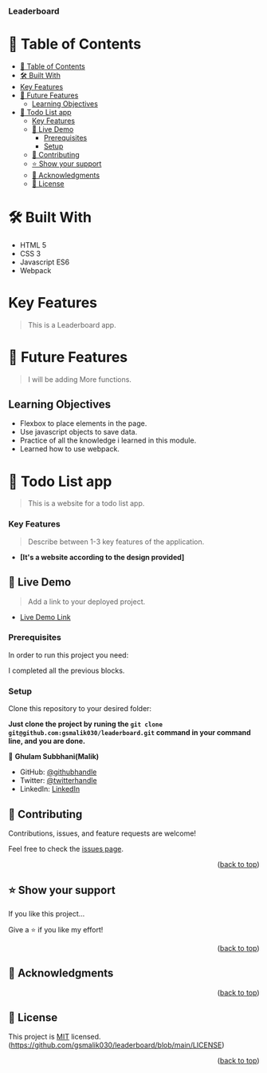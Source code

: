 
  <h3><b>
Leaderboard</b></h3>

</div>

# 📗 Table of Contents

- [📗 Table of Contents](#-table-of-contents)
- [🛠 Built With](#-built-with)
- [Key Features](#key-features)
- [🔭 Future Features](#-future-features)
  - [Learning Objectives](#learning-objectives)
- [📖 Todo List app](#-todo-list-app)
    - [Key Features ](#key-features-)
  - [🚀 Live Demo ](#-live-demo-)
    - [Prerequisites](#prerequisites)
    - [Setup](#setup)
  - [🤝 Contributing ](#-contributing-)
  - [⭐️ Show your support ](#️-show-your-support-)
  - [🙏 Acknowledgments ](#-acknowledgments-)
  - [📝 License ](#-license-)

# 🛠 Built With

- HTML 5
- CSS 3
- Javascript ES6
- Webpack

# Key Features

> This is a Leaderboard app.

# 🔭 Future Features

> I will be adding More functions.

## Learning Objectives

- Flexbox to place elements in the page.
- Use javascript objects to save data.
- Practice of all the knowledge i learned in this module.
- Learned how to use webpack.

# 📖 Todo List app 

<a name="about-project"></a>

> This is a website for a todo list app.

<!-- Features -->

### Key Features <a name="key-features"></a>

> Describe between 1-3 key features of the application.

- **[It's a website according to the design provided]**


<!-- LIVE DEMO -->

## 🚀 Live Demo <a name="live-demo"></a>

> Add a link to your deployed project.

- [Live Demo Link](#)

### Prerequisites

In order to run this project you need:

I completed all the previous blocks.

### Setup

Clone this repository to your desired folder:

**Just clone the project by runing the `git clone git@github.com:gsmalik030/leaderboard.git` command in your command line, and you are done.**

<!-- AUTHORS -->

👤 **Ghulam Subbhani(Malik)**

- GitHub: [@githubhandle](https://github.com/gsmalik030)
- Twitter: [@twitterhandle](https://twitter.com/gsmalik030)
- LinkedIn: [LinkedIn](https://www.linkedin.com/in/ghulam-subbhani-4b1281252/)




<!-- CONTRIBUTING -->

## 🤝 Contributing <a name="contributing"></a>

Contributions, issues, and feature requests are welcome!

Feel free to check the [issues page](../../issues/).

<p align="right">(<a href="#readme-top">back to top</a>)</p>

<!-- SUPPORT -->

## ⭐️ Show your support <a name="support"></a>

If you like this project...

Give a ⭐️ if you like my effort!

<p align="right">(<a href="#readme-top">back to top</a>)</p>

<!-- ACKNOWLEDGEMENTS -->

## 🙏 Acknowledgments <a name="acknowledgements"></a>

<p align="right">(<a href="#readme-top">back to top</a>)</p>

<!-- LICENSE -->

## 📝 License <a name="license"></a>

This project is [MIT](./LICENSE) licensed.
(https://github.com/gsmalik030/leaderboard/blob/main/LICENSE)

<p align="right">(<a href="#readme-top">back to top</a>)</p>


